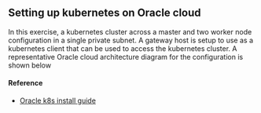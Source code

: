 ## Setting up kubernetes on Oracle cloud 

In this exercise, a kubernetes cluster across a master and two worker node configuration in a single private subnet. A gateway host is setup to use as a kubernetes client that can be used to access the kubernetes cluster. A representative Oracle cloud architecture diagram for the configuration is shown below

#### Reference
* [Oracle k8s install guide](https://docs.oracle.com/en/operating-systems/oracle-linux/kubernetes/kubernetes_install_upgrade.html)
